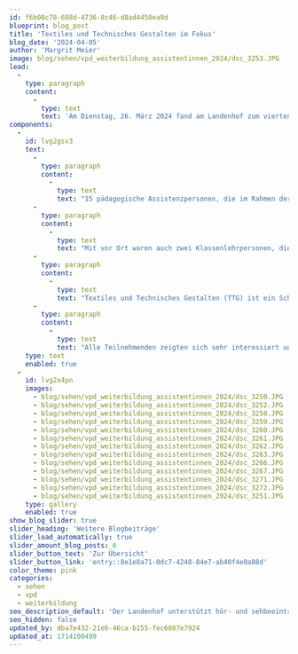```yaml
---
id: f6b08c78-608d-4736-8c46-d8ad4450ea9d
blueprint: blog_post
title: 'Textiles und Technisches Gestalten im Fokus'
blog_date: '2024-04-05'
author: 'Margrit Meier'
image: blog/sehen/vpd_weiterbildung_assistentinnen_2024/dsc_3253.JPG
lead:
  -
    type: paragraph
    content:
      -
        type: text
        text: 'Am Dienstag, 26. März 2024 fand am Landenhof zum vierten Mal der halbjährlich stattfindende Assistenzanlass statt.'
components:
  -
    id: lvg2gsv3
    text:
      -
        type: paragraph
        content:
          -
            type: text
            text: "15 pädagogische Assistenzpersonen, die im Rahmen der integrativen Beschulung von Schüler:innen mit einer Sehbeeinträchtigung und Blindheit in den Regelschulen im Kanton für den Visiopädagogischen Dienst tätig sind, waren dazu eingeladen.\_\_"
      -
        type: paragraph
        content:
          -
            type: text
            text: "Mit vor Ort waren auch zwei Klassenlehrpersonen, die aufs Schuljahr 24-25 neu in der Tagessonderschule Sehen starten werden.\_"
      -
        type: paragraph
        content:
          -
            type: text
            text: "Textiles und Technisches Gestalten (TTG) ist ein Schulfach, das sehr visuell basiert ist und in dem Assistenzstunden besonders oft eingesetzt werden. Nach einem Fachvortrag von Daniel Senn, wurde unter Simulations- oder Dunkelbrille gestrickt, genäht aber auch geschliffen, gebohrt und abgemessen und ein leckeres Aperos aus der Landenhof-Küche genossen.\_"
      -
        type: paragraph
        content:
          -
            type: text
            text: "Alle Teilnehmenden zeigten sich sehr interessiert und schätzten die lockere Atmosphäre und den Austausch untereinander. Es wurden Tipps aus der Praxis ausgetauscht und die beiden neuen Klassenlehrpersonen in die Unterrichtsdidaktik Schüler:innen mit einer Sehbeeinträchtigung eingeführt. Der Abend wird für alle Beteiligten in guter Erinnerung bleiben.\_"
    type: text
    enabled: true
  -
    id: lvg2x4pn
    images:
      - blog/sehen/vpd_weiterbildung_assistentinnen_2024/dsc_3250.JPG
      - blog/sehen/vpd_weiterbildung_assistentinnen_2024/dsc_3252.JPG
      - blog/sehen/vpd_weiterbildung_assistentinnen_2024/dsc_3258.JPG
      - blog/sehen/vpd_weiterbildung_assistentinnen_2024/dsc_3259.JPG
      - blog/sehen/vpd_weiterbildung_assistentinnen_2024/dsc_3260.JPG
      - blog/sehen/vpd_weiterbildung_assistentinnen_2024/dsc_3261.JPG
      - blog/sehen/vpd_weiterbildung_assistentinnen_2024/dsc_3262.JPG
      - blog/sehen/vpd_weiterbildung_assistentinnen_2024/dsc_3263.JPG
      - blog/sehen/vpd_weiterbildung_assistentinnen_2024/dsc_3266.JPG
      - blog/sehen/vpd_weiterbildung_assistentinnen_2024/dsc_3267.JPG
      - blog/sehen/vpd_weiterbildung_assistentinnen_2024/dsc_3271.JPG
      - blog/sehen/vpd_weiterbildung_assistentinnen_2024/dsc_3272.JPG
      - blog/sehen/vpd_weiterbildung_assistentinnen_2024/dsc_3251.JPG
    type: gallery
    enabled: true
show_blog_slider: true
slider_heading: 'Weitere Blogbeiträge'
slider_load_automatically: true
slider_amount_blog_posts: 6
slider_button_text: 'Zur Übersicht'
slider_button_link: 'entry::8e1e8a71-0dc7-4248-84e7-ab40f4e0a88d'
color_theme: pink
categories:
  - sehen
  - vpd
  - weiterbildung
seo_description_default: 'Der Landenhof unterstützt hör- und sehbeeinträchtigte Kinder & Jugendliche in ihrem selbstbestimmten Leben durch Förderung ihrer Fähigkeiten & Entwicklung'
seo_hidden: false
updated_by: dba7e432-21e6-46ca-b155-fec6087e7924
updated_at: 1714100499
---
```

